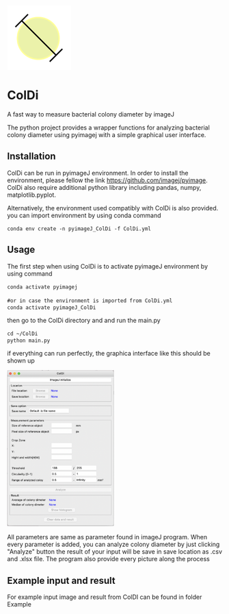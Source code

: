 <img src="https://github.com/PandoraArc/ColDi/blob/main/ColDi/ColDi_logo.png" width="150">

# ColDi
A fast way to measure bacterial colony diameter by imageJ


The python project provides a wrapper functions for analyzing bacterial colony diameter using pyimagej with a simple graphical user interface.

## Installation
ColDi can be run in pyimageJ environment. In order to install the environment, please fellow the link https://github.com/imagej/pyimage.
ColDi also require additional python library including pandas, numpy, matplotlib.pyplot.

Alternatively, the environment used compatibly with ColDi is also provided. you can import environment by using conda command

```
conda env create -n pyimageJ_ColDi -f ColDi.yml
```

## Usage
The first step when using ColDi is to activate pyimageJ environment by using command 

```
conda activate pyimagej

#or in case the environment is imported from ColDi.yml
conda activate pyimageJ_ColDi
```

then go to the ColDi directory and and run the main.py

```
cd ~/ColDi
python main.py
```
if everything can run perfectly, the graphica interface like this should be shown up

<img src="https://github.com/PandoraArc/ColDi/blob/main/ColDi_userinterface.png" width="250">

All parameters are same as parameter found in imageJ program. When every parameter is added, you can analyze colony diameter by just clicking "Analyze" button
the result of your input will be save in save location as .csv and .xlsx file. The program also provide every picture along the process

## Example input and result

For example input image and result from ColDI can be found in folder Example
